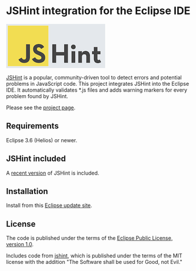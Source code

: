 JSHint integration for the Eclipse IDE
======================================

![](jshint-blue.png)


[JSHint](http://www.jshint.com/about/) is a popular, community-driven tool to detect errors and potential problems in JavaScript code.  This project integrates JSHint into the Eclipse IDE.  It automatically validates \*.js files and adds warning markers for every problem found by JSHint.

Please see the [project page](https://github.com/laurentmuller/jshint-eclipse/).

Requirements
------------

Eclipse 3.6 (Helios) or newer.

JSHint included
---------------

A [recent version](https://github.com/laurentmuller/jshint-eclipse/tree/master/com.eclipsesource.jshint/src/com/jshint) of JSHint is included.

Installation
------------

Install from this [Eclipse update site](https://www.bibi.nu/jshint-eclipse/index.html).

License
-------

The code is published under the terms of the [Eclipse Public License, version 1.0](http://www.eclipse.org/legal/epl-v10.html).

Includes code from [jshint](https://github.com/jshint/jshint/), which is published under the terms of the MIT license with the addition "The Software shall be used for Good, not Evil."

